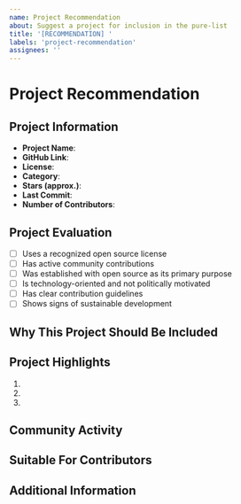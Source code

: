```yaml
---
name: Project Recommendation
about: Suggest a project for inclusion in the pure-list
title: '[RECOMMENDATION] '
labels: 'project-recommendation'
assignees: ''
---
```


# Project Recommendation

## Project Information
<!-- Please provide detailed information about the project -->

- **Project Name**:
- **GitHub Link**:
- **License**:
- **Category**: <!-- e.g., Backend/Frontend/DevOps/AI-ML/etc. -->
- **Stars (approx.)**:
- **Last Commit**: <!-- When was the last commit made? -->
- **Number of Contributors**:

## Project Evaluation
<!-- Please check all applicable items by placing an 'x' in the brackets -->

- [ ] Uses a recognized open source license
- [ ] Has active community contributions
- [ ] Was established with open source as its primary purpose
- [ ] Is technology-oriented and not politically motivated
- [ ] Has clear contribution guidelines
- [ ] Shows signs of sustainable development

## Why This Project Should Be Included
<!-- Please explain why this project aligns with PureOpen's philosophy -->

## Project Highlights
<!-- List the key features or strengths of this project -->

1.
2.
3.

## Community Activity
<!-- Describe the level of community activity (High/Medium/Low) and provide examples -->

## Suitable For Contributors
<!-- Is this project good for beginners, intermediate, or advanced contributors? Why? -->

## Additional Information
<!-- Any other details that might help evaluate this project -->
